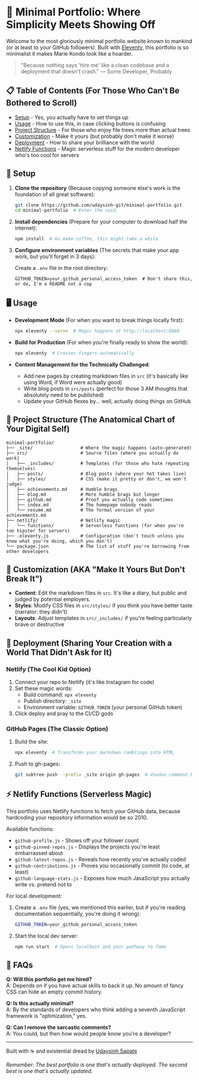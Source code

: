 # 🌟 Minimal Portfolio: Where Simplicity Meets Showing Off

Welcome to the most gloriously minimal portfolio website known to mankind (or at least to your GitHub followers). Built with [Eleventy](https://www.11ty.dev/), this portfolio is so minimalist it makes Marie Kondo look like a hoarder.

> "Because nothing says 'hire me' like a clean codebase and a deployment that doesn't crash." — Some Developer, Probably

## 📋 Table of Contents (For Those Who Can't Be Bothered to Scroll)

- [Setup](#setup) - Yes, you actually have to set things up
- [Usage](#usage) - How to use this, in case clicking buttons is confusing
- [Project Structure](#project-structure) - For those who enjoy file trees more than actual trees
- [Customization](#customization) - Make it yours (but probably don't make it worse)
- [Deployment](#deployment) - How to share your brilliance with the world
- [Netlify Functions](#netlify-functions) - Magic serverless stuff for the modern developer who's too cool for servers

## 🚀 Setup

1. **Clone the repository** (Because copying someone else's work is the foundation of all great software):

   ```bash
   git clone https://github.com/udaysinh-git/minimal-portfolio.git
   cd minimal-portfolio  # Enter the void
   ```

2. **Install dependencies** (Prepare for your computer to download half the internet):

   ```bash
   npm install  # Go make coffee, this might take a while
   ```

3. **Configure environment variables** (The secrets that make your app work, but you'll forget in 3 days):

   Create a `.env` file in the root directory:
   ```
   GITHUB_TOKEN=your_github_personal_access_token  # Don't share this, or do, I'm a README not a cop
   ```

## 🖥️ Usage

- **Development Mode** (For when you want to break things locally first):
  ```bash
  npx eleventy --serve  # Magic happens at http://localhost:8080
  ```

- **Build for Production** (For when you're finally ready to show the world):
  ```bash
  npx eleventy  # Crosses fingers automatically
  ```

- **Content Management for the Technically Challenged**:
  - Add new pages by creating markdown files in `src` (it's basically like using Word, if Word were actually good)
  - Write blog posts in `src/posts` (perfect for those 3 AM thoughts that absolutely need to be published)
  - Update your GitHub flexes by... well, actually doing things on GitHub

## 📁 Project Structure (The Anatomical Chart of Your Digital Self)

```
minimal-portfolio/
├── _site/                  # Where the magic happens (auto-generated)
├── src/                    # Source files (where you actually do work)
│   ├── _includes/          # Templates (for those who hate repeating themselves)
│   ├── posts/              # Blog posts (where your hot takes live)
│   ├── styles/             # CSS (make it pretty or don't, we won't judge)
│   ├── achievements.md     # Humble brags
│   ├── blog.md             # More humble brags but longer
│   ├── github.md           # Proof you actually code sometimes
│   ├── index.md            # The homepage nobody reads
│   └── resume.md           # The formal version of your achievements.md
├── netlify/                # Netlify magic
│   └── functions/          # Serverless functions (for when you're too hipster for servers)
├── .eleventy.js            # Configuration (don't touch unless you know what you're doing, which you don't)
└── package.json            # The list of stuff you're borrowing from other developers
```

## 🎨 Customization (AKA "Make It Yours But Don't Break It")

- **Content**: Edit the markdown files in `src`. It's like a diary, but public and judged by potential employers.
- **Styles**: Modify CSS files in `src/styles/` if you think you have better taste (narrator: they didn't)
- **Layouts**: Adjust templates in `src/_includes/` if you're feeling particularly brave or destructive

## 🚀 Deployment (Sharing Your Creation with a World That Didn't Ask for It)

### Netlify (The Cool Kid Option)

1. Connect your repo to Netlify (it's like Instagram for code)
2. Set these magic words:
   - Build command: `npx eleventy`
   - Publish directory: `_site`
   - Environment variable: `GITHUB_TOKEN` (your personal GitHub token)
3. Click deploy and pray to the CI/CD gods

### GitHub Pages (The Classic Option)

1. Build the site:
   ```bash
   npx eleventy  # Transforms your markdown ramblings into HTML
   ```

2. Push to gh-pages:
   ```bash
   git subtree push --prefix _site origin gh-pages  # Voodoo command that somehow works
   ```

## ⚡ Netlify Functions (Serverless Magic)

This portfolio uses Netlify functions to fetch your GitHub data, because hardcoding your repository information would be so 2010.

Available functions:
- `github-profile.js` - Shows off your follower count
- `github-pinned-repos.js` - Displays the projects you're least embarrassed about
- `github-latest-repos.js` - Reveals how recently you've actually coded
- `github-contributions.js` - Proves you occasionally commit (to code, at least)
- `github-language-stats.js` - Exposes how much JavaScript you actually write vs. pretend not to

For local development:

1. Create a `.env` file (yes, we mentioned this earlier, but if you're reading documentation sequentially, you're doing it wrong):
   ```bash
   GITHUB_TOKEN=your_github_personal_access_token
   ```

2. Start the local dev server:
   ```bash
   npm run start  # Opens localhost and your pathway to fame
   ```

## 🤔 FAQs

**Q: Will this portfolio get me hired?**  
A: Depends on if you have actual skills to back it up. No amount of fancy CSS can hide an empty commit history.

**Q: Is this actually minimal?**  
A: By the standards of developers who think adding a seventh JavaScript framework is "optimization," yes.

**Q: Can I remove the sarcastic comments?**  
A: You could, but then how would people know you're a developer?

---

Built with ☕ and existential dread by [Udaysinh Sapate](https://udaysinh.me)

*Remember: The best portfolio is one that's actually deployed. The second best is one that's actually updated.*
